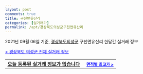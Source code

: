 ```yaml
---
layout: post
comments: true
title: 구천면유산리
categories: [실거래가]
permalink: /apt/경상북도의성군구천면유산리
---
```


2021년 09월 06일 기준, <a href="/apt/경상북도의성군">경상북도의성군</a> 구천면유산리 한달간 실거래 정보

<a style="color: blue;" href="/apt/경상북도의성군">< 경상북도 의성군 전체 실거래 정보</a>
<!---- start ---->
<table>
  <tr>
    <td colspan="4" style="font-weight: bold;"><a href="/apt/경상북도의성군구천면유산리{name_without_space}">오늘 등록된 실거래 정보가 없습니다</a> &nbsp;&nbsp;&nbsp; <a style="color: blue; font-size: smaller;" href="/apt/경상북도의성군구천면유산리{name_without_space}">면적별 최고가 ></a></td>
  </tr>
    
</table>
<!---- end ---->
    